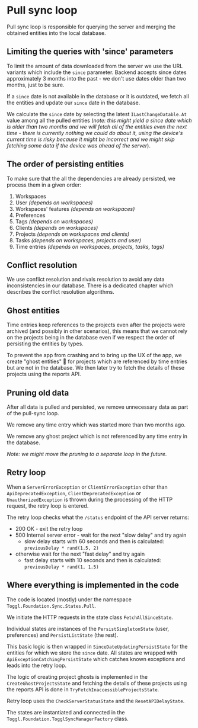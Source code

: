 Pull sync loop
==============

Pull sync loop is responsible for querying the server and merging the obtained entities into the local database.

Limiting the queries with 'since' parameters
--------------------------------------------

To limit the amount of data downloaded from the server we use the URL variants which include the `since` parameter. Backend accepts since dates approximately 3 months into the past - we don't use dates older than two months, just to be sure.

If a `since` date is not available in the database or it is outdated, we fetch all the entities and update our `since` date in the database.

We calculate the `since` date by selecting the latest `ILastChangeDatable.At` value among all the pulled entities  (_note: this might yield a since date which is older than two months and we will fetch all of the entities even the next time - there is currently nothing we could do about it, using the device's current time is risky because it might be incorrect and we might skip fetching some data if the device was ahead of the server_).

The order of persisting entities
--------------------------------

To make sure that the all the dependencies are already persisted, we process them in a given order:

1. Workspaces
2. User _(depends on workspaces)_
3. Workspaces' features _(depends on workspaces)_
4. Preferences
5. Tags  _(depends on workspaces)_
6. Clients  _(depends on workspaces)_
7. Projects _(depends on workspaces and clients)_
8. Tasks _(depends on workspaces, projects and user)_
9. Time entries _(depends on workspaces, projects, tasks, tags)_

Conflict resolution
-------------------

We use conflict resolution and rivals resolution to avoid any data inconsistencies in our database. There is a dedicated chapter which describes the conflict resolution algorithms.

Ghost entities
--------------

Time entries keep references to the projects even after the projects were archived (and possibly in other scenarios), this means that we cannot rely on the projects being in the database even if we respect the order of persisting the entities by types.

To prevent the app from crashing and to bring up the UX of the app, we create "ghost entities" 👻 for projects which are referenced by time entries but are not in the database. We then later try to fetch the details of these projects using the reports API.

Pruning old data
----------------

After all data is pulled and persisted, we remove unnecessary data as part of the pull-sync loop.

We remove any time entry which was started more than two months ago.

We remove any ghost project which is not referenced by any time entry in the database.

_Note: we might move the pruning to a separate loop in the future._

Retry loop
----------

When a `ServerErrorException` or `ClientErrorException` other than `ApiDeprecatedException`, `ClientDeprecatedException` or `UnauthorizedException` is thrown during the processing of the HTTP request, the retry loop is entered.

The retry loop checks what the `/status` endpoint of the API server returns:
- 200 OK - exit the retry loop
- 500 Internal server error - wait for the next "slow delay" and try again
    - slow delay starts with 60 seconds and then is calculated: `previousDelay * rand(1.5, 2)`
- otherwise wait for the next "fast delay" and try again
    - fast delay starts with 10 seconds and then is calculated: `previousDelay * rand(1, 1.5)`


Where everything is implemented in the code
-------------------------------------------

The code is located (mostly) under the namespace `Toggl.Foundation.Sync.States.Pull`.

We initiate the HTTP requests in the state class `FetchAllSinceState`.

Individual states are instances of the `PersistSingletonState` (user, preferences) and `PersistListState` (the rest).

This basic logic is then wrapped in `SinceDateUpdatingPersistState` for the entities for which we store the `since` date. All states are wrapped with `ApiExceptionCatchingPersistState` which catches known exceptions and leads into the retry loop.

The logic of creating project ghosts is implemented in the `CreateGhostProjectsState` and fetching the details of these projects using the reports API is done in `TryFetchInaccessibleProjectsState`.

Retry loop uses the `CheckServerStatusState` and the `ResetAPIDelayState`.

The states are instantiated and connected in the `Toggl.Foundation.TogglSyncManagerFactory` class.